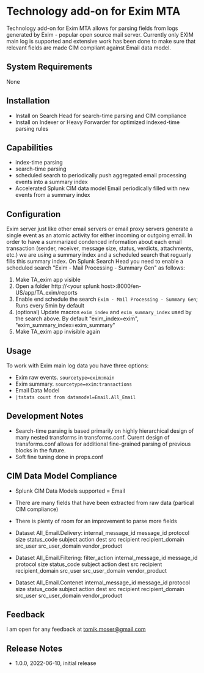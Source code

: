 # Technology add-on for Exim MTA

Technology add-on for Exim MTA allows for parsing fields from logs generated by Exim - popular open source mail server. Currently only EXIM main log is supported and extensive work has been done to make sure that relevant fields are made CIM compliant against Email data model.  

## System Requirements
None

## Installation
- Install on Search Head for search-time parsing and CIM compliance
- Install on Indexer or Heavy Forwarder for optimized indexed-time parsing rules

## Capabilities
- index-time parsing
- search-time parsing
- scheduled search to periodically push aggregated email processing events into a summary index
- Accelerated Splunk CIM data model Email periodically filled with new events from a summary index  

## Configuration
Exim server just like other email servers or email proxy servers generate a single event as an atomic activity for either incoming or outgoing email. In order to have a summarized condenced information about each email transaction (sender, receiver, message size, status, verdicts, attachments, etc.) we are using a summary index and a scheduled search that reguarly fills this summary index. On Splunk Search Head you need to enable a scheduled search "Exim - Mail Processing - Summary Gen" as follows:

1. Make TA_exim app visible 
2. Open a folder http://&lt;your splunk host&gt;:8000/en-US/app/TA_exim/reports
3. Enable end schedule the search `Exim - Mail Processing - Summary Gen`; Runs every 5min by default
4. (optional) Update macros `exim_index` and `exim_summary_index` used by the search above. By default "exim_index=exim", "exim_summary_index=exim_summary"
5. Make TA_exim app invisible again

## Usage
To work with Exim main log data you have three options:
- Exim raw events. 
`sourcetype=exim:main`
- Exim summary. 
`sourcetype=exim:transactions`
- Email Data Model  
- `|tstats count from datamodel=Email.All_Email`

## Development Notes
- Search-time parsing is based primarily on highly hierarchical design of many nested transforms in transforms.conf. Curent design of transforms.conf allows for additional fine-grained parsing of previous blocks in the future. 
- Soft fine tuning done in props.conf

## CIM Data Model Compliance
- Splunk CIM Data Models supported = Email
- There are many fields that have been extracted from raw data (partical CIM compliance)
- There is plenty of room for an improvement to parse more fields

- Dataset All_Email.Delivery:
internal_message_id
message_id
protocol
size
status_code
subject
action
dest
src
recipient
recipient_domain
src_user
src_user_domain
vendor_product

- Dataset All_Email.Filtering:
filter_action
internal_message_id
message_id
protocol
size
status_code
subject
action
dest
src
recipient
recipient_domain
src_user
src_user_domain
vendor_product

- Dataset All_Email.Contenet
internal_message_id
message_id
protocol
size
status_code
subject
action
dest
src
recipient
recipient_domain
src_user
src_user_domain
vendor_product

## Feedback
I am open for any feedback at tomik.moser@gmail.com

## Release Notes
- 1.0.0, 2022-06-10, initial release
